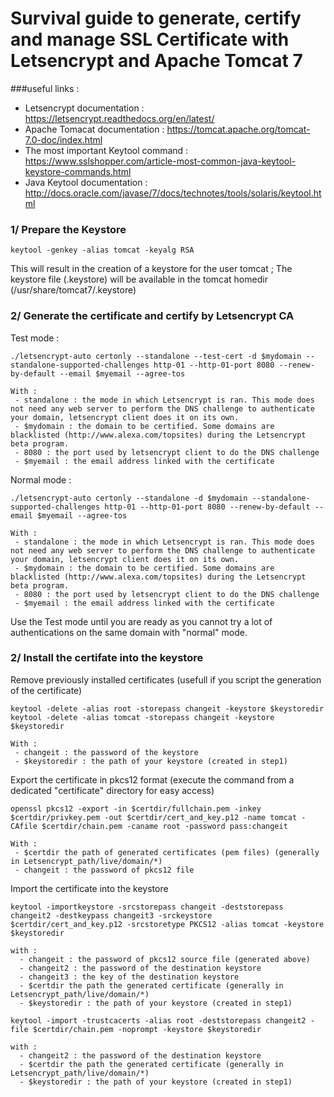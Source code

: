 # Survival guide to generate, certify and manage SSL Certificate with Letsencrypt and Apache Tomcat 7

###useful links : 
- Letsencrypt documentation : https://letsencrypt.readthedocs.org/en/latest/
- Apache Tomacat documentation : https://tomcat.apache.org/tomcat-7.0-doc/index.html
- The most important Keytool command : https://www.sslshopper.com/article-most-common-java-keytool-keystore-commands.html
- Java Keytool documentation : http://docs.oracle.com/javase/7/docs/technotes/tools/solaris/keytool.html

### 1/ Prepare the Keystore

	keytool -genkey -alias tomcat -keyalg RSA

This will result in the creation of a keystore for the user tomcat ; The keystore file (.keystore) will be available in the tomcat homedir (/usr/share/tomcat7/.keystore)

### 2/ Generate the certificate and certify by Letsencrypt CA

Test mode : 

	./letsencrypt-auto certonly --standalone --test-cert -d $mydomain --standalone-supported-challenges http-01 --http-01-port 8080 --renew-by-default --email $myemail --agree-tos

	With :
	 - standalone : the mode in which Letsencrypt is ran. This mode does not need any web server to perform the DNS challenge to authenticate your domain, letsencrypt client does it on its own.
	 - $mydomain : the domain to be certified. Some domains are blacklisted (http://www.alexa.com/topsites) during the Letsencrypt beta program.
	 - 8080 : the port used by letsencrypt client to do the DNS challenge
	 - $myemail : the email address linked with the certificate
	
Normal mode :
	
	./letsencrypt-auto certonly --standalone -d $mydomain --standalone-supported-challenges http-01 --http-01-port 8080 --renew-by-default --email $myemail --agree-tos
	
	With :
	 - standalone : the mode in which Letsencrypt is ran. This mode does not need any web server to perform the DNS challenge to authenticate your domain, letsencrypt client does it on its own.
	 - $mydomain : the domain to be certified. Some domains are blacklisted (http://www.alexa.com/topsites) during the Letsencrypt beta program.
	 - 8080 : the port used by letsencrypt client to do the DNS challenge
	 - $myemail : the email address linked with the certificate
	
Use the Test mode until you are ready as you cannot try a lot of authentications on the same domain with "normal" mode.

### 2/ Install the certifate into the keystore

Remove previously installed certificates (usefull if you script the generation of the certificate)

	keytool -delete -alias root -storepass changeit -keystore $keystoredir
	keytool -delete -alias tomcat -storepass changeit -keystore $keystoredir

	With :
	 - changeit : the password of the keystore
	 - $keystoredir : the path of your keystore (created in step1)
	
Export the certificate in pkcs12 format (execute the command from a dedicated "certificate" directory for easy access)
	
	openssl pkcs12 -export -in $certdir/fullchain.pem -inkey $certdir/privkey.pem -out $certdir/cert_and_key.p12 -name tomcat -CAfile $certdir/chain.pem -caname root -password pass:changeit

	With :
	 - $certdir the path of generated certificates (pem files) (generally in Letsencrypt_path/live/domain/*)
	 - changeit : the password of pkcs12 file

Import the certificate into the keystore
	 
	keytool -importkeystore -srcstorepass changeit -deststorepass changeit2 -destkeypass changeit3 -srckeystore $certdir/cert_and_key.p12 -srcstoretype PKCS12 -alias tomcat -keystore $keystoredir
	
	with :
	  - changeit : the password of pkcs12 source file (generated above)
	  - changeit2 : the password of the destination keystore
	  - changeit3 : the key of the destination keystore
	  - $certdir the path the generated certificate (generally in Letsencrypt_path/live/domain/*)
	  - $keystoredir : the path of your keystore (created in step1)
	
	keytool -import -trustcacerts -alias root -deststorepass changeit2 -file $certdir/chain.pem -noprompt -keystore $keystoredir

	with :
	  - changeit2 : the password of the destination keystore
	  - $certdir the path the generated certificate (generally in Letsencrypt_path/live/domain/*)
	  - $keystoredir : the path of your keystore (created in step1)